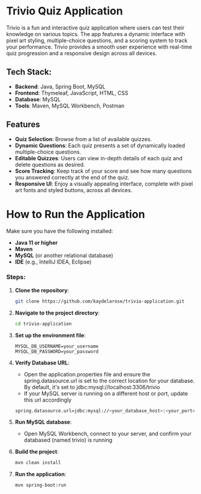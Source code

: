 
# Trivio Quiz Application

Trivio is a fun and interactive quiz application where users can test their knowledge on various topics. The app features a dynamic interface with pixel art styling, multiple-choice questions, and a scoring system to track your performance. Trivio provides a smooth user experience with real-time quiz progression and a responsive design across all devices.

## Tech Stack:
- **Backend**: Java, Spring Boot, MySQL
- **Frontend**: Thymeleaf, JavaScript, HTML, CSS
- **Database**: MySQL
- **Tools**: Maven, MySQL Workbench, Postman

## Features

- **Quiz Selection**: Browse from a list of available quizzes.
- **Dynamic Questions**: Each quiz presents a set of dynamically loaded multiple-choice questions.
- **Editable Quizzes**: Users can view in-depth details of each quiz and delete questions as desired.
- **Score Tracking**: Keep track of your score and see how many questions you answered correctly at the end of the quiz.
- **Responsive UI**: Enjoy a visually appealing interface, complete with pixel art fonts and styled buttons, across all devices.

# How to Run the Application

Make sure you have the following installed:

- **Java 11 or higher**
- **Maven**
- **MySQL** (or another relational database)
- **IDE** (e.g., IntelliJ IDEA, Eclipse)

### Steps:

1. **Clone the repository**:
   ```bash
   git clone https://github.com/kaydelarose/trivio-application.git
2. **Navigate to the project directory**:
   ```bash
   cd trivio-application
3. **Set up the environment file**:
   ```
   MYSQL_DB_USERNAME=your_username
   MYSQL_DB_PASSWORD=your_password
4. **Verify Database URL**:
   - Open the application.properties file and ensure the spring.datasource.url is set to the correct location for your database. By default, it's set to jdbc:mysql://localhost:3306/trivio
   - If your MySQL server is running on a different host or port, update this url accordingly
   ```bash
   spring.datasource.url=jdbc:mysql://<your_database_host>:<your_port>/trivio
5. **Run MySQL database**:
   - Open MySQL Workbench, connect to your server, and confirm your databased (named trivio) is running
   
6. **Build the project**:
    ```bash
   mvn clean install
7. **Run the application**:
   ```bash
   mvn spring-boot:run
   
